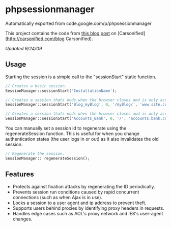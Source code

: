 # phpsessionmanager
Automatically exported from code.google.com/p/phpsessionmanager


This project contains the code from [this blog post](http://carsonified.com/blog/dev/how-to-create-bulletproof-sessions/) on [Carsonified](http://carsonified.com/blog Carsonified).

*Updated 9/24/09*

## Usage

Starting the session is a simple call to the "sessionStart" static function.

```php
// Creates a basic session.
SessionManager::sessionStart('InstallationName');

// Creates a session thats ends when the browser closes and is only accessible at www.site.com/myBlog/
SessionManager::sessionStart('Blog_myBlog', 0, '/myBlog/', 'www.site.com');

// Creates a session thats ends when the browser closes and is only accessible at https://accounts.bank.com/
SessionManager::sessionStart('Accounts_Bank', 0, '/', 'accounts.bank.com', true);
```

You can manually set a session id to regenerate using the regenerateSession function. This is useful for when you change authentication states (the user logs in or out) as it also invalidates the old session.

```php
// Regenerate the session.
SessionManager:: regenerateSession();
```

## Features

  * Protects against fixation attacks by regenerating the ID periodically.
  * Prevents session run conditions caused by rapid concurrent connections (such as when Ajax is in use).
  * Locks a session to a user agent and ip address to prevent theft.
  * Supports users behind proxies by identifying proxy headers in requests.
  * Handles edge cases such as AOL's proxy network and IE8's user-agent changes.

